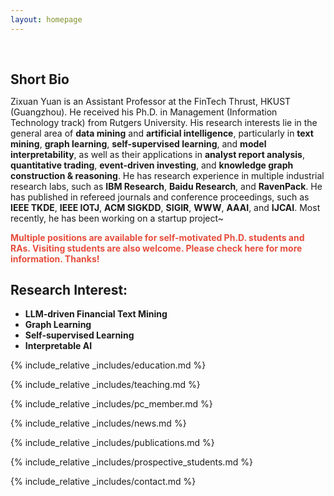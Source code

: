 ```yaml
---
layout: homepage
---
```


<h1 id="about-me"></h1>

<h2 style="margin: 60px 0px 10px;">Short Bio</h2>

Zixuan Yuan is an Assistant Professor at the FinTech Thrust, HKUST (Guangzhou). He received his Ph.D. in Management (Information Technology track) from Rutgers University. His research interests lie in the general area of **data mining** and **artificial intelligence**, particularly in **text mining**, **graph learning**, **self-supervised learning**, and **model interpretability**, as well as their applications in **analyst report analysis**, **quantitative trading**, **event-driven investing**, and **knowledge graph construction & reasoning**. He has research experience in multiple industrial research labs, such as **IBM Research**, **Baidu Research**, and **RavenPack**. He has published in refereed journals and conference proceedings, such as **IEEE TKDE**, **IEEE IOTJ**, **ACM SIGKDD**, **SIGIR**, **WWW**, **AAAI**, and **IJCAI**. Most recently, he has been working on a startup project~

**<span style="color:#e74d3c">Multiple positions are available for self-motivated Ph.D. students and RAs. Visiting students are also welcome. Please check here for more information. Thanks!</span>**

## Research Interest:

- **LLM-driven Financial Text Mining**
- **Graph Learning**
- **Self-supervised Learning**
- **Interpretable AI**

{% include_relative _includes/education.md %}

{% include_relative _includes/teaching.md %}

{% include_relative _includes/pc_member.md %}

{% include_relative _includes/news.md %}

{% include_relative _includes/publications.md %}

{% include_relative _includes/prospective_students.md %}

{% include_relative _includes/contact.md %}

